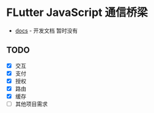 # FLutter JavaScript 通信桥梁


- [docs]() - 开发文档 暂时没有

## TODO

- [x] 交互
- [x] 支付
- [x] 授权
- [x] 路由
- [x] 缓存
- [ ] 其他项目需求